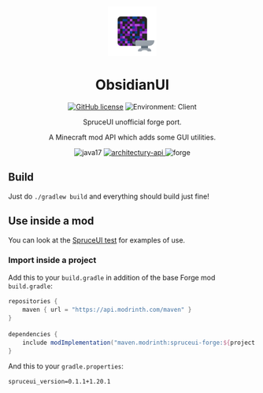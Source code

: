 <center><div align="center">

<img height="100" src="src/main/resources/icon.png" width="100"/>

# ObsidianUI

[![GitHub license](https://img.shields.io/github/license/LambdAurora/SpruceUI?style=flat-square)](https://raw.githubusercontent.com/LambdAurora/SpruceUI/master/LICENSE)
![Environment: Client](https://img.shields.io/badge/environment-client-1976d2?style=flat-square)

SpruceUI unofficial forge port.

A Minecraft mod API which adds some GUI utilities.

<img alt="java17" height="56" src="https://cdn.jsdelivr.net/npm/@intergrav/devins-badges@3/assets/cozy/built-with/java17_vector.svg">

<a href="https://modrinth.com/mod/architectury-api">
<img alt="architectury-api" height="56" src="https://cdn.jsdelivr.net/npm/@intergrav/devins-badges@3/assets/cozy/requires/architectury-api_vector.svg">
</a>

<img alt="forge" height="56" src="https://cdn.jsdelivr.net/npm/@intergrav/devins-badges@3/assets/cozy/supported/forge_vector.svg">

</div></center>


## Build

Just do `./gradlew build` and everything should build just fine!

## Use inside a mod

You can look at the [SpruceUI test](src/main/java/dev/lambdaurora/spruceui/test) for examples of use.

### Import inside a project

Add this to your `build.gradle` in addition of the base Forge mod `build.gradle`:

```groovy
repositories {
    maven { url = "https://api.modrinth.com/maven" }
}

dependencies {
    include modImplementation("maven.modrinth:spruceui-forge:${project.spruceui_version}")
}
```

And this to your `gradle.properties`:

```properties
spruceui_version=0.1.1+1.20.1
```
